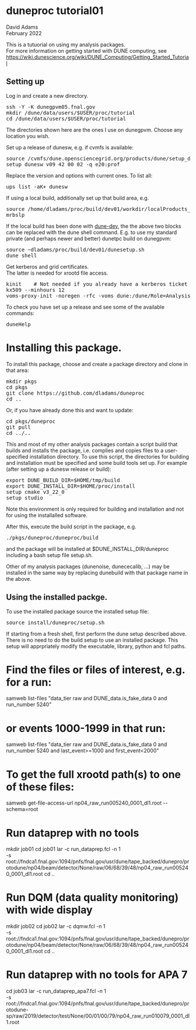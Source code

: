 # duneproc tutorial01

David Adams   
February 2022  
  
This is a tutuorial on using my analysis packages.  
For more information on getting started with DUNE computing, see
https://wiki.dunescience.org/wiki/DUNE_Computing/Getting_Started_Tutorial

## Setting up

Log in and create a new directory.
<pre>
ssh -Y -K dunegpvm05.fnal.gov
mkdir /dune/data/users/$USER/proc/tutorial
cd /dune/data/users/$USER/proc/tutorial
</pre>
The directories shown here are the ones I use on dunegpvm. Choose any location you wish.

Set up a release of dunesw, e.g. if cvmfs is available:
<pre>
source /cvmfs/dune.opensciencegrid.org/products/dune/setup_dune.sh
setup dunesw v09_42_00_02 -q e20:prof
</pre>
Replace the version and options with current ones. To list all:
<pre>
ups list -aK+ dunesw
</pre>
If using a local build, additionally set up that build area, e.g.
<pre>
source /home/dladams/proc/build/dev01/workdir/localProducts_dunesw_v09_42_00_02_e20_prof/setup
mrbslp
</pre>
If the local build has been done with [dune-dev](https://github.com/dladams/dune-dev),
the the above two blocks can be replaced with the dune shell command. E.g. to use my
standard private (and perhaps newer and better) dunetpc build on dunegpvm:
<pre>
source ~dladams/proc/build/dev01/dunesetup.sh 
dune shell
</pre>

Get kerberos and grid certificates.  
The latter is needed for xrootd file access.
<pre>
kinit    # Not needed if you already have a kerberos ticket
kx509 --minhours 12
voms-proxy-init -noregen -rfc -voms dune:/dune/Role=Analysis
</pre>

To check you have set up a release and see some of the available commands:
<pre>
duneHelp
</pre>

# Installing this package.

To install this package, choose and create a package directory and
clone in that area:
<pre>
mkdir pkgs
cd pkgs
git clone https://github.com/dladams/duneproc
cd ..
</pre>
Or, if you have already done this and want to update:
<pre>
cd pkgs/duneproc
git pull
cd ../..
</pre>

This and most of my other analysis packages contain a script build that
builds and installs the package, i.e. complies and copies files to a
user-specified installation directory.
To use this script, the directories for building and installation must
be specified and some build tools set up. For example (after setting up a dunesw release or build):
<pre>
export DUNE_BUILD_DIR=$HOME/tmp/build
export DUNE_INSTALL_DIR=$HOME/proc/install
setup cmake v3_22_0
setup studio
</pre>
Note this environment is only required for building and installation
and not for using the installalled software.

After this, execute the build script in the package, e.g.
<pre>
./pkgs/duneproc/duneproc/build
</pre>
and the package will be installed at $DUNE_INSTALL_DIR/duneproc including
a bash setup file setup.sh.

Other of my analysis packages (dunenoise, dunececalib, ...) may be installed
in the same way by replacing dunebuild with that package name in the above.

## Using the installed packge.

To use the installed package source the installed setup file:
<pre>
source install/duneproc/setup.sh
</pre>
If starting from a fresh shell, first perform the dune setup described above. There is
no need to do the build setup to use an installed package.
This setup will apprpriately modify the executable, library, python and fcl paths.

# Find the files or files of interest, e.g. for a run:
samweb list-files "data_tier raw and DUNE_data.is_fake_data 0 and run_number 5240"
# or events 1000-1999 in that run:
samweb list-files "data_tier raw and DUNE_data.is_fake_data 0 and run_number 5240 and last_event>=1000 and first_event<2000"

# To get the full xrootd path(s) to one of these files:
samweb get-file-access-url np04_raw_run005240_0001_dl1.root --schema=root

# Run dataprep with no tools
mkdir job01
cd job01
lar -c run_dataprep.fcl -n 1 \
    -s root://fndca1.fnal.gov:1094/pnfs/fnal.gov/usr/dune/tape_backed/dunepro/protodune/np04/beam/detector/None/raw/06/68/39/48/np04_raw_run005240_0001_dl1.root
cd ..

# Run DQM (data quality monitoring) with wide display
mkdir job02
cd job02
lar -c dqmw.fcl -n 1 \
    -s root://fndca1.fnal.gov:1094/pnfs/fnal.gov/usr/dune/tape_backed/dunepro/protodune/np04/beam/detector/None/raw/06/68/39/48/np04_raw_run005240_0001_dl1.root
cd ..

# Run dataprep with no tools for APA 7
cd job03
lar -c run_dataprep_apa7.fcl -n 1 \
    -s root://fndca1.fnal.gov:1094/pnfs/fnal.gov/usr/dune/tape_backed/dunepro/protodune-sp/raw/2019/detector/test/None/00/01/00/79/np04_raw_run010079_0001_dl1.root


